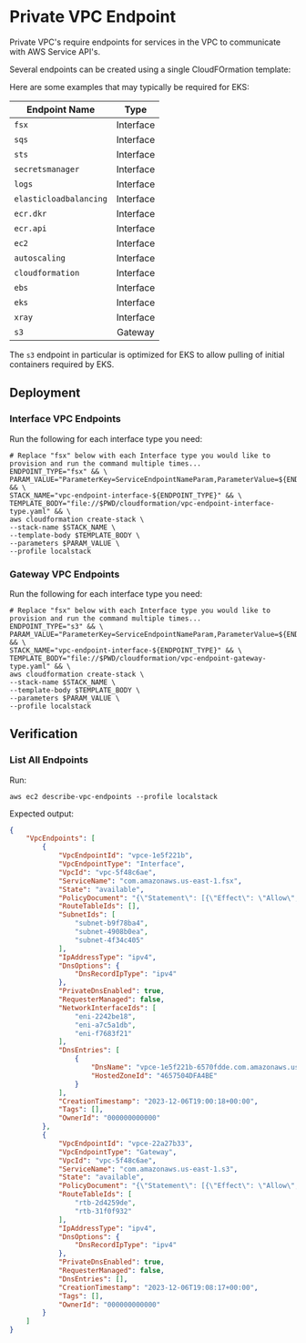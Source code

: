 # Private VPC Endpoint

Private VPC's require endpoints for services in the VPC to communicate with AWS Service API's. 

Several endpoints can be created using a single CloudFOrmation template:

Here are some examples that may typically be required for EKS:

| Endpoint Name          | Type      |
|------------------------|:---------:|
| `fsx`                  | Interface |
| `sqs`                  | Interface |
| `sts`                  | Interface |
| `secretsmanager`       | Interface |
| `logs`                 | Interface |
| `elasticloadbalancing` | Interface |
| `ecr.dkr`              | Interface |
| `ecr.api`              | Interface |
| `ec2`                  | Interface |
| `autoscaling`          | Interface |
| `cloudformation`       | Interface |
| `ebs`                  | Interface |
| `eks`                  | Interface |
| `xray`                 | Interface |
| `s3`                   | Gateway   |

The `s3` endpoint in particular is optimized for EKS to allow pulling of initial containers required by EKS.

## Deployment

### Interface VPC Endpoints

Run the following for each interface type you need:

```shell
# Replace "fsx" below with each Interface type you would like to provision and run the command multiple times...
ENDPOINT_TYPE="fsx" && \
PARAM_VALUE="ParameterKey=ServiceEndpointNameParam,ParameterValue=${ENDPOINT_TYPE}" && \
STACK_NAME="vpc-endpoint-interface-${ENDPOINT_TYPE}" && \
TEMPLATE_BODY="file://$PWD/cloudformation/vpc-endpoint-interface-type.yaml" && \
aws cloudformation create-stack \
--stack-name $STACK_NAME \
--template-body $TEMPLATE_BODY \
--parameters $PARAM_VALUE \
--profile localstack
```

### Gateway VPC Endpoints

Run the following for each interface type you need:

```shell
# Replace "fsx" below with each Interface type you would like to provision and run the command multiple times...
ENDPOINT_TYPE="s3" && \
PARAM_VALUE="ParameterKey=ServiceEndpointNameParam,ParameterValue=${ENDPOINT_TYPE}" && \
STACK_NAME="vpc-endpoint-interface-${ENDPOINT_TYPE}" && \
TEMPLATE_BODY="file://$PWD/cloudformation/vpc-endpoint-gateway-type.yaml" && \
aws cloudformation create-stack \
--stack-name $STACK_NAME \
--template-body $TEMPLATE_BODY \
--parameters $PARAM_VALUE \
--profile localstack
```


## Verification

### List All Endpoints

Run:

```shell
aws ec2 describe-vpc-endpoints --profile localstack
```

Expected output:

```json
{
    "VpcEndpoints": [
        {
            "VpcEndpointId": "vpce-1e5f221b",
            "VpcEndpointType": "Interface",
            "VpcId": "vpc-5f48c6ae",
            "ServiceName": "com.amazonaws.us-east-1.fsx",
            "State": "available",
            "PolicyDocument": "{\"Statement\": [{\"Effect\": \"Allow\", \"Principal\": \"*\", \"Action\": \"*\", \"Resource\": \"*\"}]}",
            "RouteTableIds": [],
            "SubnetIds": [
                "subnet-b9f78ba4",
                "subnet-4908b0ea",
                "subnet-4f34c405"
            ],
            "IpAddressType": "ipv4",
            "DnsOptions": {
                "DnsRecordIpType": "ipv4"
            },
            "PrivateDnsEnabled": true,
            "RequesterManaged": false,
            "NetworkInterfaceIds": [
                "eni-2242be18",
                "eni-a7c5a1db",
                "eni-f7683f21"
            ],
            "DnsEntries": [
                {
                    "DnsName": "vpce-1e5f221b-6570fdde.com.amazonaws.us-east-1.fsx",
                    "HostedZoneId": "4657504DFA4BE"
                }
            ],
            "CreationTimestamp": "2023-12-06T19:00:18+00:00",
            "Tags": [],
            "OwnerId": "000000000000"
        },
        {
            "VpcEndpointId": "vpce-22a27b33",
            "VpcEndpointType": "Gateway",
            "VpcId": "vpc-5f48c6ae",
            "ServiceName": "com.amazonaws.us-east-1.s3",
            "State": "available",
            "PolicyDocument": "{\"Statement\": [{\"Effect\": \"Allow\", \"Principal\": \"*\", \"Action\": \"*\", \"Resource\": [\"arn:aws:s3:::prod-eu-central-1-starport-layer-bucket/*\", \"*\"]}]}",
            "RouteTableIds": [
                "rtb-2d4259de",
                "rtb-31f0f932"
            ],
            "IpAddressType": "ipv4",
            "DnsOptions": {
                "DnsRecordIpType": "ipv4"
            },
            "PrivateDnsEnabled": true,
            "RequesterManaged": false,
            "DnsEntries": [],
            "CreationTimestamp": "2023-12-06T19:08:17+00:00",
            "Tags": [],
            "OwnerId": "000000000000"
        }
    ]
}
```
